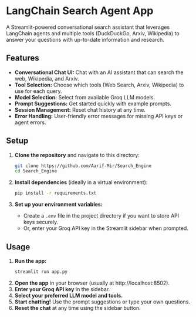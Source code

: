 # LangChain Search Agent App

A Streamlit-powered conversational search assistant that leverages LangChain agents and multiple tools (DuckDuckGo, Arxiv, Wikipedia) to answer your questions with up-to-date information and research.

## Features
- **Conversational Chat UI:** Chat with an AI assistant that can search the web, Wikipedia, and Arxiv.
- **Tool Selection:** Choose which tools (Web Search, Arxiv, Wikipedia) to use for each query.
- **Model Selection:** Select from available Groq LLM models.
- **Prompt Suggestions:** Get started quickly with example prompts.
- **Session Management:** Reset chat history at any time.
- **Error Handling:** User-friendly error messages for missing API keys or agent errors.

## Setup

1. **Clone the repository** and navigate to this directory:
   ```bash
   git clone https://github.com/Aarif-Mir/Search_Engine
   cd Search_Engine 
   ```

2. **Install dependencies** (ideally in a virtual environment):
   ```bash
   pip install -r requirements.txt
   ```

3. **Set up your environment variables:**
   - Create a `.env` file in the project directory if you want to store API keys securely.
   - Or, enter your Groq API key in the Streamlit sidebar when prompted.

## Usage

1. **Run the app:**
   ```bash
   streamlit run app.py
   ```
2. **Open the app** in your browser (usually at http://localhost:8502).
3. **Enter your Groq API key** in the sidebar.
4. **Select your preferred LLM model and tools.**
5. **Start chatting!** Use the prompt suggestions or type your own questions.
6. **Reset the chat** at any time using the sidebar button.
